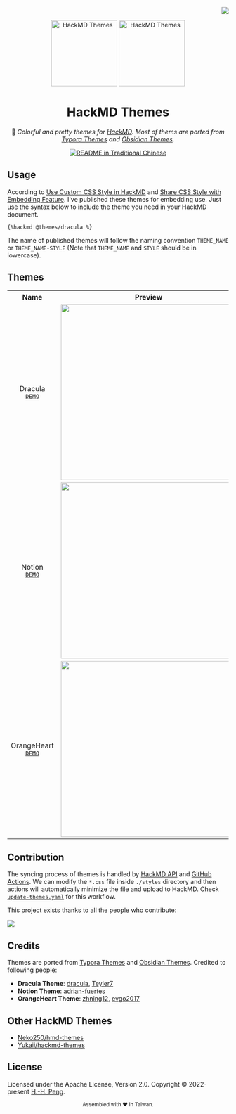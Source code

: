 <!-- badges -->
<div align="right">

  [![](https://img.shields.io/github/license/Hsins/hackmd-themes.svg?style=flat-square)](./LICENSE)

</div>

<!-- logo, title and description -->
<div align="center">

  <img src="https://user-images.githubusercontent.com/26391143/156984836-38acacee-f510-474c-9b8a-6da4b855f653.png#gh-dark-mode-only" alt="HackMD Themes" height="150px">
  <img src="https://user-images.githubusercontent.com/26391143/156984539-606601e9-ad2c-48d6-a783-f6a95bf0bd44.png#gh-light-mode-only" alt="HackMD Themes" height="150px">

# HackMD Themes

🎨 _Colorful and pretty themes for [HackMD](https://hackmd.io/). Most of thems are ported from [Typora Themes](https://theme.typora.io/) and [Obsidian Themes](https://github.com/kmaasrud/awesome-obsidian#themes)._

<!-- Badges -->
[![README in Traditional Chinese](https://img.shields.io/badge/README-繁體中文-8CA1AF.svg?logo=read-the-docs&style=flat-square)](./README_zh-TW.md)

</div>

## Usage

According to [Use Custom CSS Style in HackMD](https://hackmd.io/@hackmd/hackmd-new-blog#%E5%9C%A8-HackMD-%E8%87%AA%E8%A8%82%E7%AD%86%E8%A8%98%E6%A8%A3%E5%BC%8F%E8%A1%A8) and [Share CSS Style with Embedding Feature](https://hackmd.io/@hackmd/hackmd-new-blog#%E4%BD%BF%E7%94%A8%E5%85%A7%E5%B5%8C%E7%AD%86%E8%A8%98%E5%8A%9F%E8%83%BD%E5%85%B1%E7%94%A8%E7%AD%86%E8%A8%98%E6%A8%A3%E5%BC%8F%E8%A1%A8). I've published these themes for embedding use. Just use the syntax below to include the theme you need in your HackMD document.

```
{%hackmd @themes/dracula %}
```

The name of published themes will follow the naming convention `THEME_NAME` or `THEME_NAME-STYLE` (Note that `THEME_NAME` and `STYLE` should be in lowercase).

## Themes

<table>
<tr>
  <th> Name </th>
  <th> Preview </th>
  <th> Embed Snippet </th>
</tr>
<tr>
<td align="center">

Dracula <br> <tt>[DEMO](https://hackmd.io/@themes/demo-dracula)</tt> 
  
</td>
<td align="center">

<img src="https://i.imgur.com/67hTXQp.png" width="400">

</td>
<td align="center">

```
{%hackmd @themes/dracula %}
```

</td>
</tr>
<tr>
<td align="center">

Notion <br> <tt>[DEMO](https://hackmd.io/@themes/demo-notion)</tt> 
  
</td>
<td align="center">

<img src="https://i.imgur.com/vVHOEwy.png" width="400">

</td>
<td align="center">

```
{%hackmd @themes/notion %}
```

</td>
</tr>
</tr>
<tr>
<td align="center">

OrangeHeart <br> <tt>[DEMO](https://hackmd.io/@themes/demo-orangeheart)</tt> 
  
</td>
<td align="center">

<img src="https://i.imgur.com/G2dcJh9.png" width="400">

</td>
<td align="center">

```
{%hackmd @themes/orangeheart %}
```

</td>
</tr>
</table>

## Contribution

The syncing process of themes is handled by [HackMD API](https://hackmd.io/@hackmd-api/developer-portal/) and [GitHub Actions](https://github.com/features/actions). We can modify the `*.css` file inside `./styles` directory and then actions will automatically minimize the file and upload to HackMD. Check [`update-themes.yaml`](./.github/workflows/update-themes.yaml) for this workflow.

This project exists thanks to all the people who contribute:

<a href="https://github.com/Hsins/hackmd-themes/graphs/contributors">
  <img src="https://contrib.rocks/image?repo=Hsins/hackmd-themes" />
</a>

## Credits

Themes are ported from [Typora Themes](https://theme.typora.io/) and [Obsidian Themes](https://github.com/kmaasrud/awesome-obsidian#themes). Credited to following people:

- **Dracula Theme**: [dracula](https://github.com/dracula), [Teyler7](https://github.com/Teyler7)
- **Notion Theme**: [adrian-fuertes](https://github.com/adrian-fuertes)
- **OrangeHeart Theme**: [zhning12](https://github.com/zhning12), [evgo2017](https://github.com/evgo2017)

## Other HackMD Themes

- [Neko250/hmd-themes](https://github.com/Neko250/hmd-themes)
- [Yukaii/hackmd-themes](https://github.com/Yukaii/hackmd-themes)

## License

Licensed under the Apache License, Version 2.0. Copyright © 2022-present [H.-H. Peng](https://github.com/Hsins).

<div align="center">
  <sub>Assembled with ❤️ in Taiwan.</sub>
</div>
